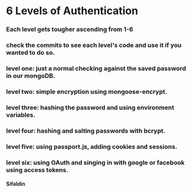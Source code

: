 # 6 Levels of Authentication

### Each level gets tougher ascending from 1-6
### check the commits to see each level's code and use it if you wanted to do so.

### <strong>level one</strong>: just a normal checking against the saved password in our mongoDB.
### level two: simple encryption using mongoose-encrypt.
### level three: hashing the password and using environment variables.
### level four: hashing and salting passwords with bcrypt.
### level five: using passport.js, adding cookies and sessions.
### level six: using OAuth and singing in with google or facebook using access tokens.

#### Sifaldin


